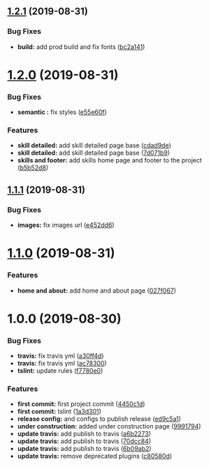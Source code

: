 ## [1.2.1](https://github.com/vanishdark/resumePage/compare/v1.2.0...v1.2.1) (2019-08-31)


### Bug Fixes

* **build:** add prod build and fix fonts ([bc2a141](https://github.com/vanishdark/resumePage/commit/bc2a141))

# [1.2.0](https://github.com/vanishdark/resumePage/compare/v1.1.1...v1.2.0) (2019-08-31)


### Bug Fixes

* **semantic :** fix styles ([e55e60f](https://github.com/vanishdark/resumePage/commit/e55e60f))


### Features

* **skill detailed:** add skill detailed page base ([cdad9de](https://github.com/vanishdark/resumePage/commit/cdad9de))
* **skill detailed:** add skill detailed page base ([7d071b9](https://github.com/vanishdark/resumePage/commit/7d071b9))
* **skills and footer:** add skills home page and footer to the project ([b5b52d8](https://github.com/vanishdark/resumePage/commit/b5b52d8))

## [1.1.1](https://github.com/vanishdark/resumePage/compare/v1.1.0...v1.1.1) (2019-08-31)


### Bug Fixes

* **images:** fix images url ([e452dd6](https://github.com/vanishdark/resumePage/commit/e452dd6))

# [1.1.0](https://github.com/vanishdark/resumePage/compare/v1.0.0...v1.1.0) (2019-08-31)


### Features

* **home and about:** add home and about page ([027f067](https://github.com/vanishdark/resumePage/commit/027f067))

# 1.0.0 (2019-08-30)


### Bug Fixes

* **travis:** fix travis yml ([a30ff4d](https://github.com/vanishdark/resumePage/commit/a30ff4d))
* **travis:** fix travis yml ([ac78300](https://github.com/vanishdark/resumePage/commit/ac78300))
* **tslint:** update rules ([f7780e0](https://github.com/vanishdark/resumePage/commit/f7780e0))


### Features

* **first commit:** first project commit ([4450c1d](https://github.com/vanishdark/resumePage/commit/4450c1d))
* **first commit:** tslint ([1a3d301](https://github.com/vanishdark/resumePage/commit/1a3d301))
* **release config:** and configs to publish release ([ed9c5a1](https://github.com/vanishdark/resumePage/commit/ed9c5a1))
* **under construction:** added under construction page ([9991794](https://github.com/vanishdark/resumePage/commit/9991794))
* **update travis:** add publish to travis ([a6b2273](https://github.com/vanishdark/resumePage/commit/a6b2273))
* **update travis:** add publish to travis ([70dcc84](https://github.com/vanishdark/resumePage/commit/70dcc84))
* **update travis:** add publish to travis ([6b09ab2](https://github.com/vanishdark/resumePage/commit/6b09ab2))
* **update travis:** remove deprecated plugins ([c80580d](https://github.com/vanishdark/resumePage/commit/c80580d))
